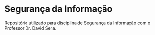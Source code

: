 # Segurança da Informação 
Repositório utilizado para disciplina de Segurança da Informação com o Professor Dr. David Sena.

